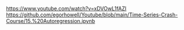 https://www.youtube.com/watch?v=xDVOwL1fAZI
https://github.com/egorhowell/Youtube/blob/main/Time-Series-Crash-Course/15.%20Autoregression.ipynb